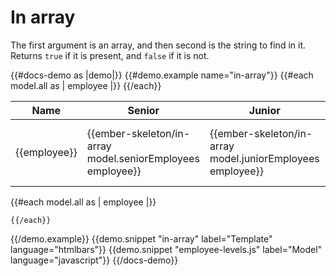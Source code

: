 # In array

The first argument is an array, and then second is the string to find in it. Returns `true` if it is present, and `false` if it is not.

{{#docs-demo as |demo|}}
  {{#demo.example name="in-array"}}
    <table>
      <thead>
        <tr>
          <th>Name</th>
          <th>Senior</th>
          <th>Junior</th>
          <th>Intern</th>
        </tr>
      </thead>
      <tbody>
        {{#each model.all as | employee |}}
          <tr>
            <td>{{employee}}</td>
            <td>{{ember-skeleton/in-array model.seniorEmployees employee}}</td>
            <td>{{ember-skeleton/in-array model.juniorEmployees employee}}</td>
            <td>{{ember-skeleton/in-array model.interns employee}}</td>
          </tr>
        {{/each}}
      </tbody>
    </table>
    {{#each model.all as | employee |}}
      
    {{/each}}
  {{/demo.example}}
  {{demo.snippet "in-array" label="Template" language="htmlbars"}}
  {{demo.snippet "employee-levels.js" label="Model" language="javascript"}}
{{/docs-demo}}
